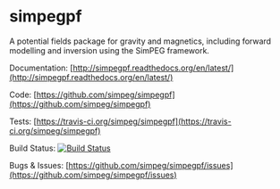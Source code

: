 simpegpf
========

A potential fields package for gravity and magnetics,
including forward modelling and inversion using the SimPEG framework.



Documentation:
[http://simpegpf.readthedocs.org/en/latest/](http://simpegpf.readthedocs.org/en/latest/)

Code:
[https://github.com/simpeg/simpegpf](https://github.com/simpeg/simpegpf)

Tests:
[https://travis-ci.org/simpeg/simpegpf](https://travis-ci.org/simpeg/simpegpf)

Build Status:
[![Build Status](https://travis-ci.org/simpeg/simpegpf.svg?branch=master)](https://travis-ci.org/simpeg/simpegpf)

Bugs & Issues:
[https://github.com/simpeg/simpegpf/issues](https://github.com/simpeg/simpegpf/issues)
